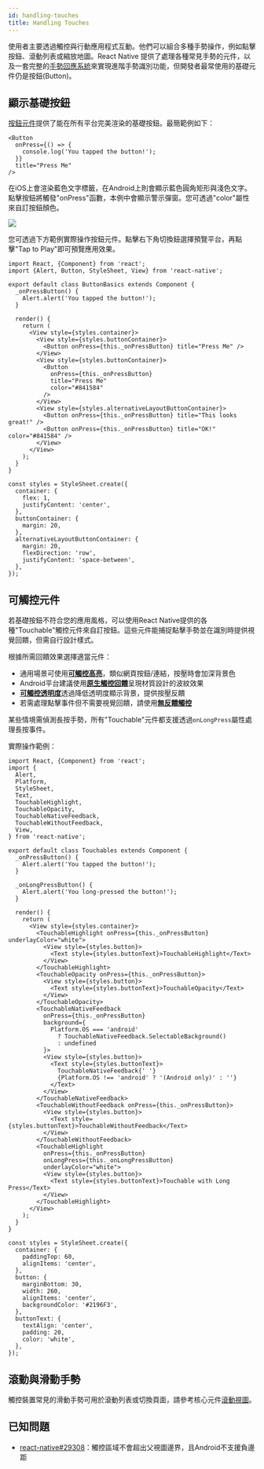 ```yaml
---
id: handling-touches
title: Handling Touches
---
```


使用者主要透過觸控與行動應用程式互動。他們可以組合多種手勢操作，例如點擊按鈕、滾動列表或縮放地圖。React Native 提供了處理各種常見手勢的元件，以及一套完整的[手勢回應系統](gesture-responder-system.md)來實現進階手勢識別功能，但開發者最常使用的基礎元件仍是按鈕(Button)。

## 顯示基礎按鈕

[按鈕元件](button.md)提供了能在所有平台完美渲染的基礎按鈕。最簡範例如下：

```tsx
<Button
  onPress={() => {
    console.log('You tapped the button!');
  }}
  title="Press Me"
/>
```

在iOS上會渲染藍色文字標籤，在Android上則會顯示藍色圓角矩形與淺色文字。點擊按鈕將觸發"onPress"函數，本例中會顯示警示彈窗。您可透過"color"屬性來自訂按鈕顏色。

![](/docs/assets/Button.png)

您可透過下方範例實際操作按鈕元件。點擊右下角切換鈕選擇預覽平台，再點擊"Tap to Play"即可預覽應用效果。

```SnackPlayer name=Button%20Basics
import React, {Component} from 'react';
import {Alert, Button, StyleSheet, View} from 'react-native';

export default class ButtonBasics extends Component {
  _onPressButton() {
    Alert.alert('You tapped the button!');
  }

  render() {
    return (
      <View style={styles.container}>
        <View style={styles.buttonContainer}>
          <Button onPress={this._onPressButton} title="Press Me" />
        </View>
        <View style={styles.buttonContainer}>
          <Button
            onPress={this._onPressButton}
            title="Press Me"
            color="#841584"
          />
        </View>
        <View style={styles.alternativeLayoutButtonContainer}>
          <Button onPress={this._onPressButton} title="This looks great!" />
          <Button onPress={this._onPressButton} title="OK!" color="#841584" />
        </View>
      </View>
    );
  }
}

const styles = StyleSheet.create({
  container: {
    flex: 1,
    justifyContent: 'center',
  },
  buttonContainer: {
    margin: 20,
  },
  alternativeLayoutButtonContainer: {
    margin: 20,
    flexDirection: 'row',
    justifyContent: 'space-between',
  },
});
```

## 可觸控元件

若基礎按鈕不符合您的應用風格，可以使用React Native提供的各種"Touchable"觸控元件來自訂按鈕。這些元件能捕捉點擊手勢並在識別時提供視覺回饋，但需自行設計樣式。

根據所需回饋效果選擇適當元件：

- 通用場景可使用[**可觸控高亮**](touchablehighlight.md)，類似網頁按鈕/連結，按壓時會加深背景色
- Android平台建議使用[**原生觸控回饋**](touchablenativefeedback.md)呈現材質設計的波紋效果
- [**可觸控透明度**](touchableopacity.md)透過降低透明度顯示背景，提供按壓反饋
- 若需處理點擊事件但不需要視覺回饋，請使用[**無反饋觸控**](touchablewithoutfeedback.md)

某些情境需偵測長按手勢，所有"Touchable"元件都支援透過`onLongPress`屬性處理長按事件。

實際操作範例：

```SnackPlayer name=Touchables
import React, {Component} from 'react';
import {
  Alert,
  Platform,
  StyleSheet,
  Text,
  TouchableHighlight,
  TouchableOpacity,
  TouchableNativeFeedback,
  TouchableWithoutFeedback,
  View,
} from 'react-native';

export default class Touchables extends Component {
  _onPressButton() {
    Alert.alert('You tapped the button!');
  }

  _onLongPressButton() {
    Alert.alert('You long-pressed the button!');
  }

  render() {
    return (
      <View style={styles.container}>
        <TouchableHighlight onPress={this._onPressButton} underlayColor="white">
          <View style={styles.button}>
            <Text style={styles.buttonText}>TouchableHighlight</Text>
          </View>
        </TouchableHighlight>
        <TouchableOpacity onPress={this._onPressButton}>
          <View style={styles.button}>
            <Text style={styles.buttonText}>TouchableOpacity</Text>
          </View>
        </TouchableOpacity>
        <TouchableNativeFeedback
          onPress={this._onPressButton}
          background={
            Platform.OS === 'android'
              ? TouchableNativeFeedback.SelectableBackground()
              : undefined
          }>
          <View style={styles.button}>
            <Text style={styles.buttonText}>
              TouchableNativeFeedback{' '}
              {Platform.OS !== 'android' ? '(Android only)' : ''}
            </Text>
          </View>
        </TouchableNativeFeedback>
        <TouchableWithoutFeedback onPress={this._onPressButton}>
          <View style={styles.button}>
            <Text style={styles.buttonText}>TouchableWithoutFeedback</Text>
          </View>
        </TouchableWithoutFeedback>
        <TouchableHighlight
          onPress={this._onPressButton}
          onLongPress={this._onLongPressButton}
          underlayColor="white">
          <View style={styles.button}>
            <Text style={styles.buttonText}>Touchable with Long Press</Text>
          </View>
        </TouchableHighlight>
      </View>
    );
  }
}

const styles = StyleSheet.create({
  container: {
    paddingTop: 60,
    alignItems: 'center',
  },
  button: {
    marginBottom: 30,
    width: 260,
    alignItems: 'center',
    backgroundColor: '#2196F3',
  },
  buttonText: {
    textAlign: 'center',
    padding: 20,
    color: 'white',
  },
});
```

## 滾動與滑動手勢

觸控裝置常見的滑動手勢可用於滾動列表或切換頁面，請參考核心元件[滾動視圖](scrollview.md)。

## 已知問題

- [react-native#29308](https://github.com/facebook/react-native/issues/29308#issuecomment-792864162)：觸控區域不會超出父視圖邊界，且Android不支援負邊距